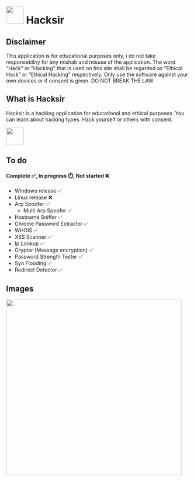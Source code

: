 # <img src="https://raw.githubusercontent.com/zhiftyDK/hacksir/main/src/images/hacksir(white).svg" style="height: 3rem; margin: 0; padding: 0;"> Hacksir

## Disclaimer
This application is for educational purposes only, i do not take responsebility for any mishab and misuse of the application.
The word “Hack” or “Hacking” that is used on this site shall be regarded as “Ethical Hack” or “Ethical Hacking” respectively.
Only use the software against your own devices or if consent is given. DO NOT BREAK THE LAW

## What is Hacksir
Hacksir is a hacking application for educational and ethical purposes.
You can learn about hacking types.
Hack yourself or others with consent.

<a href="https://github.com/zhiftyDK/hacksir/releases/download/hacksir/Hacksir-1.0.0.Setup.exe">
<img src="https://www.mtctutorials.com/wp-content/uploads/2019/04/Download-button-png-GREEN-color-by-mtc-tutorials.png" style="height: 3rem; margin: 0; padding: 0;">
</a>

## To do
#### Complete ✅, In progress ⏱️, Not started ❌
* Windows release ✅
* Linux release ❌
* Arp Spoofer ✅
  * Multi Arp Spoofer ✅
* Hostname Sniffer ✅
* Chrome Password Extractor ✅
* WHOIS ✅
* XSS Scanner ✅
* Ip Lookup ✅
* Crypter (Message encryption) ✅
* Password Strength Tester ✅
* Syn Flooding ✅
* Redirect Detector ✅

## Images
<img src="https://raw.githubusercontent.com/zhiftyDK/hacksir/main/Hacksir_inapp.png" style="height: 30rem; margin: 0; padding: 0;">
